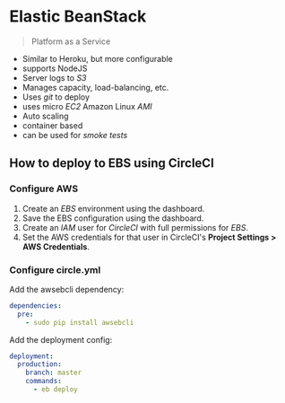 # Elastic BeanStack


> Platform as a Service

- Similar to Heroku, but more configurable
- supports NodeJS
- Server logs to *S3*
- Manages capacity, load-balancing, etc.
- Uses *git* to deploy
- uses micro *EC2* Amazon Linux *AMI*
- Auto scaling
- container based
- can be used for *smoke tests*

## How to deploy to EBS using CircleCI

### Configure AWS
1. Create an *EBS* environment using the dashboard.
1. Save the EBS configuration using the dashboard.
1. Create an *IAM* user for *CircleCI* with full permissions for *EBS*.
1. Set the AWS credentials for that user in CircleCI's **Project Settings > AWS Credentials**.

### Configure circle.yml

Add the awsebcli dependency:

```yaml
dependencies:
  pre:
    - sudo pip install awsebcli
```

Add the deployment config:
```yaml
deployment:
  production:
    branch: master
    commands:
      - eb deploy
```
